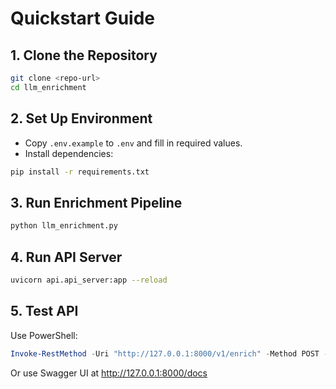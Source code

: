 # Quickstart Guide

## 1. Clone the Repository

```sh
git clone <repo-url>
cd llm_enrichment
```

## 2. Set Up Environment
- Copy `.env.example` to `.env` and fill in required values.
- Install dependencies:

```sh
pip install -r requirements.txt
```

## 3. Run Enrichment Pipeline

```sh
python llm_enrichment.py
```

## 4. Run API Server

```sh
uvicorn api.api_server:app --reload
```

## 5. Test API

Use PowerShell:
```powershell
Invoke-RestMethod -Uri "http://127.0.0.1:8000/v1/enrich" -Method POST -Headers @{ "Content-Type" = "application/json" } -Body '{ "alert": { "id": "123", "timestamp": "2025-07-17T12:00:00Z" } }' | ConvertTo-Json -Depth 5
```

Or use Swagger UI at http://127.0.0.1:8000/docs
